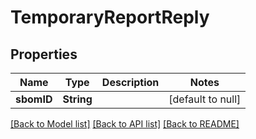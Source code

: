 # TemporaryReportReply
## Properties

| Name | Type | Description | Notes |
|------------ | ------------- | ------------- | -------------|
| **sbomID** | **String** |  | [default to null] |

[[Back to Model list]](../README.md#documentation-for-models) [[Back to API list]](../README.md#documentation-for-api-endpoints) [[Back to README]](../README.md)

